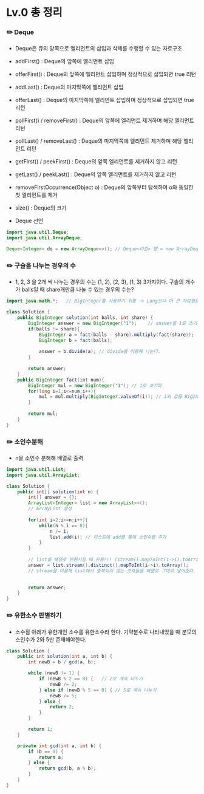 # Lv.0 총 정리

###        ✏️ Deque

- Deque은 큐의 양쪽으로 엘리먼트의 삽입과 삭제를 수행할 수 있는 자료구조 </br>
- addFirst() : Deque의 앞쪽에 엘리먼트 삽입 </br>
- offerFirst() : Deque의 앞쪽에 엘리먼트 삽입하며 정상적으로 삽입되면 true 리턴 </br>
- addLast() : Deque의 마지막쪽에 엘리먼트 삽입 </br>
- offerLast() : Deque의 마지막쪽에 엘리먼트 삽입하며 정상적으로 삽입되면 true 리턴 </br>
- pollFirst() / removeFirst() : Deque의 앞쪽에 엘리먼트 제거하며 해당 엘리먼트 리턴 </br>
- pollLast() / removeLast() : Deque의 마지막쪽에 엘리먼트 제거하며 해당 엘리먼트 리턴 </br>
- getFirst() / peekFirst() : Deque의 앞쪽 엘리먼트를 제거하지 않고 리턴 </br>
- getLast() / peekLast() : Deque의 앞쪽 엘리먼트를 제거하지 않고 리턴 </br>
- removeFirstOccurrence(Object o) : Deque의 앞쪽부터 탐색하여 o와 동일한 첫 엘리먼트를 제거 </br>
- size() : Deque의 크기 </br>

- Deque 선언
```java
import java.util.Deque;
import java.util.ArrayDeque;

Deque<Integer> dq = new ArrayDeque<>(); // Deque<타입> 명 = new ArrayDeque<>()
```

###        ✏️ 구슬을 나누는 경우의 수

- 1, 2, 3 을 2개 씩 나누는 경우의 수는 (1, 2), (2, 3), (1, 3) 3가지이다. 구슬의 개수가 balls일 때 share개만큼 나눌 수 있는 경우의 수는? </br>
```java
import java.math.*;   // BigInteger를 사용하기 위함 -> Long보다 더 큰 자료형을 사용해야할 때

class Solution {
    public BigInteger solution(int balls, int share) {
        BigInteger answer = new BigInteger("1");    // answer를 1로 초기화
        if(balls != share){
            BigInteger a = fact(balls - share).multiply(fact(share));   // multiply를 이용해서 곱한다.
            BigInteger b = fact(balls);
        
            answer = b.divide(a); // divide를 이용해 나눈다.
        }
        
        return answer;
    }
    public BigInteger fact(int num){
        BigInteger mul = new BigInteger("1"); // 1로 초기화
        for(long i=1;i<=num;i++){
            mul = mul.multiply(BigInteger.valueOf(i)); // i의 값을 BigInteger 형태로 바꾸어 반복문 안의 i를 다 곱한 값을 mul에 넣어준다.
        }
        
        return mul;
    }
}
```


###        ✏️ 소인수분해

- n을 소인수 분해해 배열로 출력 </br>
```java
import java.util.List;
import java.util.ArrayList;

class Solution {
    public int[] solution(int n) {
        int[] answer = {};
        ArrayList<Integer> list = new ArrayList<>();
        // ArrayList 생성
        
        for(int i=2;i<=n;i++){
            while(n % i == 0){ 
                n /= i;
                list.add(i); // 리스트에 add를 통해 소인수를 추가
            }
        }
        
        // list를 배열로 변환시킬 때 유용!!! (stream().mapToInt(i->i).toArray())
        answer = list.stream().distinct().mapToInt(i->i).toArray();
        // stream을 이용해 list에서 중복되지 않는 숫자들을 배열로 그대로 넣어준다.
        

        return answer;
    }
}
```


###        ✏️ 유한소수 판별하기

- 소수점 아래가 유한개인 소수를 유한소수라 한다. 기약분수로 나타내었을 때 분모의 소인수가 2와 5만 존재해야한다. </br>
```java
class Solution {
    public int solution(int a, int b) {
        int newB = b / gcd(a, b);

        while (newB != 1) {
            if (newB % 2 == 0) {   // 2로 계속 나누기
                newB /= 2;
            } else if (newB % 5 == 0) { // 5로 계속 나누기
                newB /= 5;
            } else {
                return 2;
            }
        }

        return 1;
    }

    private int gcd(int a, int b) {
        if (b == 0) {
            return a;
        } else {
            return gcd(b, a % b);
        }
    }
}
```

